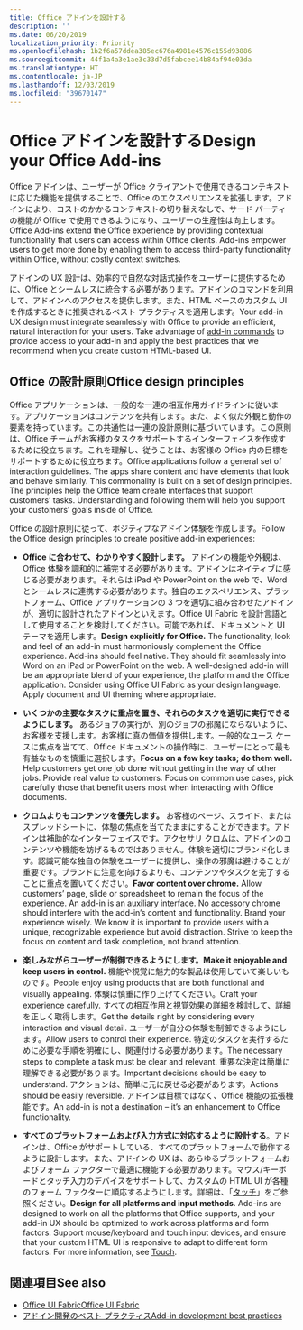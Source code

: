 ```yaml
---
title: Office アドインを設計する
description: ''
ms.date: 06/20/2019
localization_priority: Priority
ms.openlocfilehash: 1b2f6a57ddea385ec676a4981e4576c155d93886
ms.sourcegitcommit: 44f1a4a3e1ae3c33d7d5fabcee14b84af94e03da
ms.translationtype: HT
ms.contentlocale: ja-JP
ms.lasthandoff: 12/03/2019
ms.locfileid: "39670147"
---
```

# <a name="design-your-office-add-ins"></a><span data-ttu-id="45c95-102">Office アドインを設計する</span><span class="sxs-lookup"><span data-stu-id="45c95-102">Design your Office Add-ins</span></span>

<span data-ttu-id="45c95-p101">Office アドインは、ユーザーが Office クライアントで使用できるコンテキストに応じた機能を提供することで、Office のエクスペリエンスを拡張します。アドインにより、コストのかかるコンテキストの切り替えなしで、サード パーティの機能が Office で使用できるようになり、ユーザーの生産性は向上します。</span><span class="sxs-lookup"><span data-stu-id="45c95-p101">Office Add-ins extend the Office experience by providing contextual functionality that users can access within Office clients. Add-ins empower users to get more done by enabling them to access third-party functionality within Office, without costly context switches.</span></span> 

<span data-ttu-id="45c95-p102">アドインの UX 設計は、効率的で自然な対話式操作をユーザーに提供するために、Office とシームレスに統合する必要があります。[アドインのコマンド](add-in-commands.md)を利用して、アドインへのアクセスを提供します。また、HTML ベースのカスタム UI を作成するときに推奨されるベスト プラクティスを適用します。</span><span class="sxs-lookup"><span data-stu-id="45c95-p102">Your add-in UX design must integrate seamlessly with Office to provide an efficient, natural interaction for your users. Take advantage of [add-in commands](add-in-commands.md) to provide access to your add-in and apply the best practices that we recommend when you create custom HTML-based UI.</span></span>

## <a name="office-design-principles"></a><span data-ttu-id="45c95-107">Office の設計原則</span><span class="sxs-lookup"><span data-stu-id="45c95-107">Office design principles</span></span>

<span data-ttu-id="45c95-p103">Office アプリケーションは、一般的な一連の相互作用ガイドラインに従います。アプリケーションはコンテンツを共有します。また、よく似た外観と動作の要素を持っています。この共通性は一連の設計原則に基づいています。この原則は、Office チームがお客様のタスクをサポートするインターフェイスを作成するために役立ちます。これを理解し、従うことは、お客様の Office 内の目標をサポートするために役立ちます。</span><span class="sxs-lookup"><span data-stu-id="45c95-p103">Office applications follow a general set of interaction guidelines. The apps share content and have elements that look and behave similarly. This commonality is built on a set of design principles. The principles help the Office team create interfaces that support customers’ tasks. Understanding and following them will help you support your customers’ goals inside of Office.</span></span>

<span data-ttu-id="45c95-113">Office の設計原則に従って、ポジティブなアドイン体験を作成します。</span><span class="sxs-lookup"><span data-stu-id="45c95-113">Follow the Office design principles to create positive add-in experiences:</span></span>

- <span data-ttu-id="45c95-p104">**Office に合わせて、わかりやすく設計します。** アドインの機能や外観は、Office 体験を調和的に補完する必要があります。アドインはネイティブに感じる必要があります。それらは iPad や PowerPoint on the web で、Word とシームレスに連携する必要があります。独自のエクスペリエンス、プラットフォーム、Office アプリケーションの 3 つを適切に組み合わせたアドインが、適切に設計されたアドインといえます。Office UI Fabric を設計言語として使用することを検討してください。可能であれば、ドキュメントと UI テーマを適用します。</span><span class="sxs-lookup"><span data-stu-id="45c95-p104">**Design explicitly for Office.** The functionality, look and feel of an add-in must harmoniously complement the Office experience. Add-ins should feel native. They should fit seamlessly into Word on an iPad or PowerPoint on the web. A well-designed add-in will be an appropriate blend of your experience, the platform and the Office application. Consider using Office UI Fabric as your design language. Apply document and UI theming where appropriate.</span></span>

- <span data-ttu-id="45c95-p105">**いくつかの主要なタスクに重点を置き、それらのタスクを適切に実行できるようにします。** あるジョブの実行が、別のジョブの邪魔にならないように、お客様を支援します。お客様に真の価値を提供します。一般的なユース ケースに焦点を当てて、Office ドキュメントの操作時に、ユーザーにとって最も有益なものを慎重に選択します。</span><span class="sxs-lookup"><span data-stu-id="45c95-p105">**Focus on a few key tasks; do them well.** Help customers get one job done without getting in the way of other jobs. Provide real value to customers. Focus on common use cases, pick carefully those that benefit users most when interacting with Office documents.</span></span>

- <span data-ttu-id="45c95-p106">**クロムよりもコンテンツを優先します。** お客様のページ、スライド、またはスプレッドシートに、体験の焦点を当てたままにすることができます。アドインは補助的なインターフェイスです。アクセサリ クロムは、アドインのコンテンツや機能を妨げるものではありません。体験を適切にブランド化します。認識可能な独自の体験をユーザーに提供し、操作の邪魔は避けることが重要です。ブランドに注意を向けるよりも、コンテンツやタスクを完了することに重点を置いてください。</span><span class="sxs-lookup"><span data-stu-id="45c95-p106">**Favor content over chrome.** Allow customers’ page, slide or spreadsheet to remain the focus of the experience. An add-in is an auxiliary interface. No accessory chrome should interfere with the add-in’s content and functionality. Brand your experience wisely. We know it is important to provide users with a unique, recognizable experience but avoid distraction. Strive to keep the focus on content and task completion, not brand attention.</span></span>

- <span data-ttu-id="45c95-132">**楽しみながらユーザーが制御できるようにします。**</span><span class="sxs-lookup"><span data-stu-id="45c95-132">**Make it enjoyable and keep users in control.**</span></span> <span data-ttu-id="45c95-133">機能や視覚に魅力的な製品は使用していて楽しいものです。</span><span class="sxs-lookup"><span data-stu-id="45c95-133">People enjoy using products that are both functional and visually appealing.</span></span> <span data-ttu-id="45c95-134">体験は慎重に作り上げてください。</span><span class="sxs-lookup"><span data-stu-id="45c95-134">Craft your experience carefully.</span></span> <span data-ttu-id="45c95-135">すべての相互作用と視覚効果の詳細を検討して、詳細を正しく取得します。</span><span class="sxs-lookup"><span data-stu-id="45c95-135">Get the details right by considering every interaction and visual detail.</span></span> <span data-ttu-id="45c95-136">ユーザーが自分の体験を制御できるようにします。</span><span class="sxs-lookup"><span data-stu-id="45c95-136">Allow users to control their experience.</span></span> <span data-ttu-id="45c95-137">特定のタスクを実行するために必要な手順を明確にし、関連付ける必要があります。</span><span class="sxs-lookup"><span data-stu-id="45c95-137">The necessary steps to complete a task must be clear and relevant.</span></span> <span data-ttu-id="45c95-138">重要な決定は簡単に理解できる必要があります。</span><span class="sxs-lookup"><span data-stu-id="45c95-138">Important decisions should be easy to understand.</span></span> <span data-ttu-id="45c95-139">アクションは、簡単に元に戻せる必要があります。</span><span class="sxs-lookup"><span data-stu-id="45c95-139">Actions should be easily reversible.</span></span> <span data-ttu-id="45c95-140">アドインは目標ではなく、Office 機能の拡張機能です。</span><span class="sxs-lookup"><span data-stu-id="45c95-140">An add-in is not a destination – it’s an enhancement to Office functionality.</span></span>

- <span data-ttu-id="45c95-p108">**すべてのプラットフォームおよび入力方式に対応するように設計する**。アドインは、Office がサポートしている、すべてのプラットフォームで動作するように設計します。また、アドインの UX は、あらゆるプラットフォームおよびフォーム ファクターで最適に機能する必要があります。マウス/キーボードとタッチ入力のデバイスをサポートして、カスタムの HTML UI が各種のフォーム ファクターに順応するようにします。詳細は、「[タッチ](../concepts/add-in-development-best-practices.md#optimize-for-touch)」をご参照ください。</span><span class="sxs-lookup"><span data-stu-id="45c95-p108">**Design for all platforms and input methods**. Add-ins are designed to work on all the platforms that Office supports, and your add-in UX should be optimized to work across platforms and form factors. Support mouse/keyboard and touch input devices, and ensure that your custom HTML UI is responsive to adapt to different form factors. For more information, see [Touch](../concepts/add-in-development-best-practices.md#optimize-for-touch).</span></span> 

## <a name="see-also"></a><span data-ttu-id="45c95-145">関連項目</span><span class="sxs-lookup"><span data-stu-id="45c95-145">See also</span></span>
- [<span data-ttu-id="45c95-146">Office UI Fabric</span><span class="sxs-lookup"><span data-stu-id="45c95-146">Office UI Fabric</span></span>](https://developer.microsoft.com/fabric) 
- [<span data-ttu-id="45c95-147">アドイン開発のベスト プラクティス</span><span class="sxs-lookup"><span data-stu-id="45c95-147">Add-in development best practices</span></span>](../concepts/add-in-development-best-practices.md)

